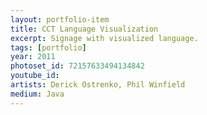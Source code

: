 ```yaml
---
layout: portfolio-item
title: CCT Language Visualization
excerpt: Signage with visualized language.
tags: [portfolio]
year: 2011
photoset_id: 72157633494134842
youtube_id:
artists: Derick Ostrenko, Phil Winfield
medium: Java
---
```

